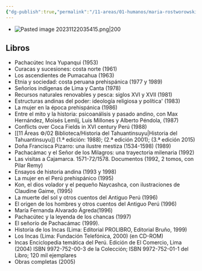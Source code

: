```yaml
---
{"dg-publish":true,"permalink":"/11-areas/01-humanos/maria-rostworowski/","noteIcon":""}
---
```


- ![Pasted image 20231122035415.png|200](/img/user/11%20%C3%81reas%20%E2%9A%99/01%20Humanos/%F0%9F%92%BE%20Adjuntos/Pasted%20image%2020231122035415.png)
## Libros 
- Pachacútec Inca Yupanqui (1953)
- Curacas y sucesiones: costa norte (1961)
- Los ascendientes de Pumacahua (1963)
- Etnia y sociedad: costa peruana prehispánica (1977 y 1989)
- Señoríos indígenas de Lima y Canta (1978)
- Recursos naturales renovables y pesca: siglos XVI y XVII (1981)
- Estructuras andinas del poder: ideología religiosa y política' (1983)
- La mujer en la época prehispánica (1986)
- Entre el mito y la historia: psicoanálisis y pasado andino, con Max Hernández, Moisés Lemlij, Luis Millones y Alberto Péndola, (1987)
- Conflicts over Coca Fields in XVI century Perú (1988)
- [[11 Áreas ⚙/02 Biblioteca/Historia del Tahuantinsuyu\|Historia del Tahuantinsuyu]] (1.ª edición: 1988); (2.ª edición 2001); (3.ª edición 2015)
- Doña Francisca Pizarro: una ilustre mestiza (1534-1598) (1989)
- Pachacámac y el Señor de los Milagros: una trayectoria milenaria (1992)
- Las visitas a Cajamarca. 1571-72/1578. Documentos (1992, 2 tomos, con Pilar Remy)
- Ensayos de historia andina (1993 y 1998)
- La mujer en el Perú prehispánico (1995)
- Kon, el dios volador y el pequeño Naycashca, con ilustraciones de Claudine Gaime, (1995)
- La muerte del sol y otros cuentos del Antiguo Perú (1996)
- El origen de los hombres y otros cuentos del Antiguo Perú (1996)
- María Fernanda Alvarado Ágreda(1996)
- Pachacútec y la leyenda de los chancas (1997)
- El señorío de Pachacámac (1999).
- Historia de los Incas (Lima: Editorial PROLIBRO, Editorial Bruño, 1999)
- Los Incas (Lima: Fundación Telefónica, 2000) (en CD-ROM)
- Incas Enciclopedia temática del Perú. Edición de El Comercio, Lima (2004) ISBN 9972-752-00-3 de la Colección; ISBN 9972-752-01-1 del Libro; 120 mil ejemplares
- Obras completas (2005)